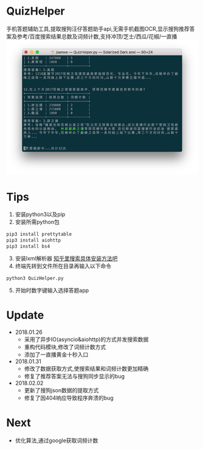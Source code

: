 # QuizHelper
手机答题辅助工具,提取搜狗汪仔答题助手api,无需手机截图OCR,显示搜狗推荐答案及参考/百度搜索结果总数及词频计数,支持冲顶/芝士/西瓜/花椒/一直播
![Screenshots](https://github.com/joanwe/QuizHelper/blob/master/Screenshots.png)
# Tips
1. 安装python3以及pip
2. 安装所需python包

```
pip3 install prettytable  
pip3 install aiohttp
pip3 install bs4
```
3. 安装lxml解析器 [知乎里搜索具体安装方法吧](https://www.zhihu.com/question/30047496/answer/108902875)
4. 终端先转到文件所在目录再输入以下命令

```
python3 QuizHelper.py
```
5. 开始时数字键输入选择答题app

# Update
* 2018.01.26
  - 采用了异步IO(asyncio&aiohttp)的方式并发搜索数据
  - 重构代码模块,修改了词频计数方式
  - 添加了一直播黄金十秒入口
* 2018.01.31
  * 修改了数据获取方式,使搜索结果和词频计数更加精确
  * 修复了推荐答案无法与搜狗同步显示的bug
* 2018.02.02
  * 更新了搜狗json数据的提取方式
  * 修复了因404响应导致程序奔溃的bug

# Next

- 优化算法,通过google获取词频计数


